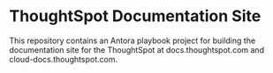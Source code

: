# ThoughtSpot Documentation Site

This repository contains an Antora playbook project for building the documentation site for the ThoughtSpot at docs.thoughtspot.com and cloud-docs.thoughtspot.com.
